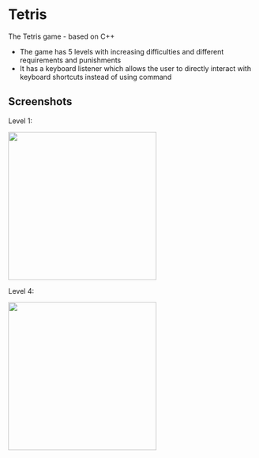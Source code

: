 # Tetris
The Tetris game - based on C++

* The game has 5 levels with increasing difficulties and different requirements and punishments
* It has a keyboard listener which allows the user to directly interact with keyboard shortcuts instead of using command

## Screenshots

Level 1:

<img src="http://i66.tinypic.com/9j3xgk.png" width="300">

Level 4:

<img src="http://i67.tinypic.com/2klgt0.jpg" width="300">

